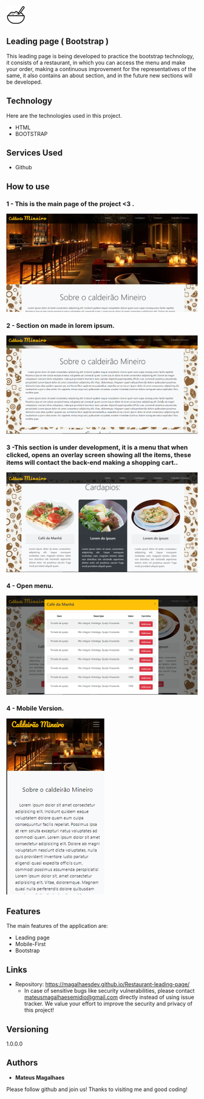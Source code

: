 
![Logo of the project](https://github.com/MagalhaesDev/Restaurant-leading-page/blob/main/images/icons8-porridge-50.png)


## Leading page ( Bootstrap )
This leading page is being developed to practice the bootstrap technology, it consists of a restaurant, in which you can access the menu and make your order, making a continuous improvement for the representatives of the same, it also contains an about section, and in the future new sections will be developed.

## Technology 

Here are the technologies used in this project.

* HTML
* BOOTSTRAP

## Services Used

* Github


## How to use

### 1 - This is the main page of the project <3 .

![Homepage image](https://github.com/MagalhaesDev/Restaurant-leading-page/blob/main/public/Readme/main.png)

### 2 - Section on made in lorem ipsum.

![About](https://github.com/MagalhaesDev/Restaurant-leading-page/blob/main/public/Readme/about.png)

### 3 -This section is under development, it is a menu that when clicked, opens an overlay screen showing all the items, these items will contact the back-end making a shopping cart..

![Menu](https://github.com/MagalhaesDev/Restaurant-leading-page/blob/main/public/Readme/cardapio.png)

### 4 - Open menu.

![Modal](https://github.com/MagalhaesDev/Restaurant-leading-page/blob/main/public/Readme/Moda.png)

### 4 - Mobile Version.

![Mobile](https://github.com/MagalhaesDev/Restaurant-leading-page/blob/main/public/Readme/mobile.png)

## Features

The main features of the application are:
 - Leading page
 - Mobile-First
 - Bootstrap


## Links
  - Repository: https://magalhaesdev.github.io/Restaurant-leading-page/
    -  In case of sensitive bugs like security vulnerabilities, please contact
      mateusmagalhaesemidio@gmail.com directly instead of using issue tracker. We value your effort
      to improve the security and privacy of this project!

  ## Versioning

  1.0.0.0


  ## Authors

  * **Mateus Magalhaes**

  Please follow github and join us!
  Thanks to visiting me and good coding!
